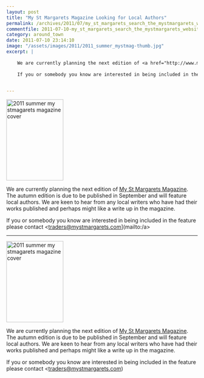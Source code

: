 ```yaml
---
layout: post
title: "My St Margarets Magazine Looking for Local Authors"
permalink: /archives/2011/07/my_st_margarets_search_the_mystmargarets_website_p.html
commentfile: 2011-07-10-my_st_margarets_search_the_mystmargarets_website_p
category: around_town
date: 2011-07-10 23:14:10
image: "/assets/images/2011/2011_summer_mystmag-thumb.jpg"
excerpt: |
    
    We are currently planning the next edition of <a href="http://www.mystmargarets.com/our_magazine/">My St Margarets Magazine</a> The autumn edition is due to be published in September and will feature local authors. We are keen to hear from any local writers who have had their works published and perhaps might like a write up in the magazine.
    
    If you or somebody you know are interested in being included in the feature please contact <a href="mailto:traders@mystmargarets.com">traders@mystmargarets.com[/a>
    

---
```


<a href="/assets/images/2011/2011_summer_mystmag.jpg"><img alt="2011 summer my stmagarets magazine cover" src="/assets/images/2011/2011_summer_mystmag-thumb.jpg" width="150" height="213" class="photo right" /></a>

We are currently planning the next edition of [My St Margarets Magazine](http://www.mystmargarets.com/our_magazine/). The autumn edition is due to be published in September and will feature local authors. We are keen to hear from any local writers who have had their works published and perhaps might like a write up in the magazine.

If you or somebody you know are interested in being included in the feature please contact <traders@mystmargarets.com](mailto:/a>
    

---

<a href="/assets/images/2011/2011_summer_mystmag.jpg"><img alt="2011 summer my stmagarets magazine cover" src="/assets/images/2011/2011_summer_mystmag-thumb.jpg" width="150" height="213" class="photo right" /></a>

We are currently planning the next edition of [My St Margarets Magazine](http://www.mystmargarets.com/our_magazine/). The autumn edition is due to be published in September and will feature local authors. We are keen to hear from any local writers who have had their works published and perhaps might like a write up in the magazine.

If you or somebody you know are interested in being included in the feature please contact <traders@mystmargarets.com)
